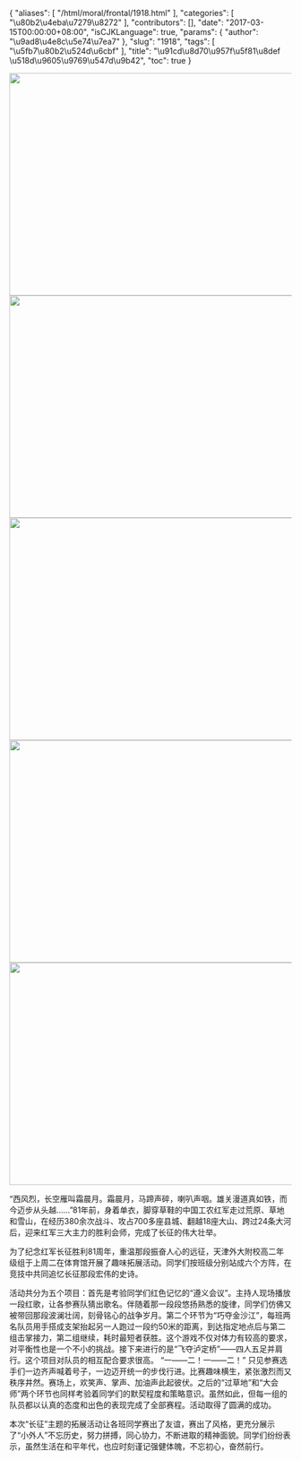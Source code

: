 {
    "aliases": [
        "/html/moral/frontal/1918.html"
    ],
    "categories": [
        "\u80b2\u4eba\u7279\u8272"
    ],
    "contributors": [],
    "date": "2017-03-15T00:00:00+08:00",
    "isCJKLanguage": true,
    "params": {
        "author": "\u9ad8\u4e8c\u5e74\u7ea7"
    },
    "slug": "1918",
    "tags": [
        "\u5fb7\u80b2\u524d\u6cbf"
    ],
    "title": "\u91cd\u8d70\u957f\u5f81\u8def \u518d\u9605\u9769\u547d\u9b42",
    "toc": true
}


<img
    src="https://cdn.tfls.online/mirror/full/0cdb775a53a42c277d75baa647939238355ce99d.jpg"
    style="display:block;margin-left:auto;margin-right:auto;"
    decoding="async"
    fetchpriority="auto"
    loading="lazy"
    height="397"
    width="600"
/>
<img
    src="https://cdn.tfls.online/mirror/full/c8b4b55afff07081293c46b8e5f274e01be5419b.jpg"
    style="display:block;margin-left:auto;margin-right:auto;"
    decoding="async"
    fetchpriority="auto"
    loading="lazy"
    height="397"
    width="600"
/>
<img
    src="https://cdn.tfls.online/mirror/full/86a08fabd5520eb495cf5406f7d9c930be871a21.jpg"
    style="display:block;margin-left:auto;margin-right:auto;"
    decoding="async"
    fetchpriority="auto"
    loading="lazy"
    height="397"
    width="600"
/>
<img
    src="https://cdn.tfls.online/mirror/full/8f97366c05882e763dfd0771c9be7d51a1a8bd90.jpg"
    style="display:block;margin-left:auto;margin-right:auto;"
    decoding="async"
    fetchpriority="auto"
    loading="lazy"
    height="397"
    width="600"
/>
<img
    src="https://cdn.tfls.online/mirror/full/4c33c50916d1a53929b1594778159be60c72807a.jpg"
    style="display:block;margin-left:auto;margin-right:auto;"
    decoding="async"
    fetchpriority="auto"
    loading="lazy"
    height="397"
    width="600"
/>




 




“西风烈，长空雁叫霜晨月。霜晨月，马蹄声碎，喇叭声咽。雄关漫道真如铁，而今迈步从头越……”81年前，身着单衣，脚穿草鞋的中国工农红军走过荒原、草地和雪山，在经历380余次战斗、攻占700多座县城、翻越18座大山、跨过24条大河后，迎来红军三大主力的胜利会师，完成了长征的伟大壮举。




为了纪念红军长征胜利81周年，重温那段振奋人心的远征，天津外大附校高二年级组于上周二在体育馆开展了趣味拓展活动。同学们按班级分别站成六个方阵，在竞技中共同追忆长征那段宏伟的史诗。




活动共分为五个项目：首先是考验同学们红色记忆的“遵义会议”。主持人现场播放一段红歌，让各参赛队猜出歌名。伴随着那一段段悠扬熟悉的旋律，同学们仿佛又被带回那段波澜壮阔，刻骨铭心的战争岁月。第二个环节为“巧夺金沙江”，每班两名队员用手搭成支架抬起另一人跑过一段约50米的距离，到达指定地点后与第二组击掌接力，第二组继续，耗时最短者获胜。这个游戏不仅对体力有较高的要求，对平衡性也是一个不小的挑战。接下来进行的是“飞夺泸定桥”——四人五足并肩行。这个项目对队员的相互配合要求很高。 “一——二！一——二！” 只见参赛选手们一边齐声喊着号子，一边迈开统一的步伐行进。比赛趣味横生，紧张激烈而又秩序井然。赛场上，欢笑声、掌声、加油声此起彼伏。之后的“过草地”和“大会师”两个环节也同样考验着同学们的默契程度和策略意识。虽然如此，但每一组的队员都以认真的态度和出色的表现完成了全部赛程。活动取得了圆满的成功。





本次“长征”主题的拓展活动让各班同学赛出了友谊，赛出了风格，更充分展示了“小外人”不忘历史，努力拼搏，同心协力，不断进取的精神面貌。同学们纷纷表示，虽然生活在和平年代，也应时刻谨记强健体魄，不忘初心，奋然前行。





  



